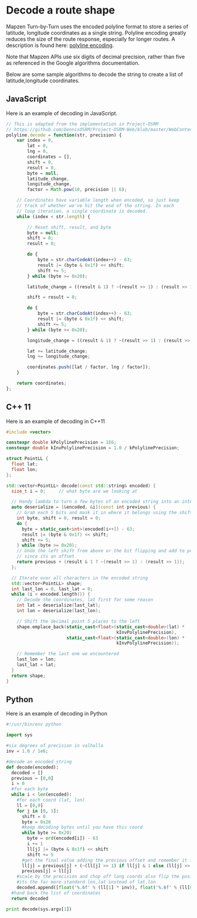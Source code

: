 # Decode a route shape

Mapzen Turn-by-Turn uses the encoded polyline format to store a series of latitude, longitude coordinates as a single string. Polyline encoding greatly reduces the size of the route response, especially for longer routes. A description is found here: [polyline encoding](https://developers.google.com/maps/documentation/utilities/polylinealgorithm).

Note that Mapzen APIs use six digits of decimal precision, rather than five as referenced in the Google algorithms documentation.

Below are some sample algorithms to decode the string to create a list of latitude,longitude coordinates.

## JavaScript

Here is an example of decoding in JavaScript.

``` javascript
// This is adapted from the implementation in Project-OSRM
// https://github.com/DennisOSRM/Project-OSRM-Web/blob/master/WebContent/routing/OSRM.RoutingGeometry.js
polyline.decode = function(str, precision) {
    var index = 0,
        lat = 0,
        lng = 0,
        coordinates = [],
        shift = 0,
        result = 0,
        byte = null,
        latitude_change,
        longitude_change,
        factor = Math.pow(10, precision || 6);

    // Coordinates have variable length when encoded, so just keep
    // track of whether we've hit the end of the string. In each
    // loop iteration, a single coordinate is decoded.
    while (index < str.length) {

        // Reset shift, result, and byte
        byte = null;
        shift = 0;
        result = 0;

        do {
            byte = str.charCodeAt(index++) - 63;
            result |= (byte & 0x1f) << shift;
            shift += 5;
        } while (byte >= 0x20);

        latitude_change = ((result & 1) ? ~(result >> 1) : (result >> 1));

        shift = result = 0;

        do {
            byte = str.charCodeAt(index++) - 63;
            result |= (byte & 0x1f) << shift;
            shift += 5;
        } while (byte >= 0x20);

        longitude_change = ((result & 1) ? ~(result >> 1) : (result >> 1));

        lat += latitude_change;
        lng += longitude_change;

        coordinates.push([lat / factor, lng / factor]);
    }

    return coordinates;
};

```

## C++ 11

Here is an example of decoding in C++11

``` c++
#include <vector>

constexpr double kPolylinePrecision = 1E6;
constexpr double kInvPolylinePrecision = 1.0 / kPolylinePrecision;

struct PointLL {
  float lat;
  float lon;
};

std::vector<PointLL> decode(const std::string& encoded) {
  size_t i = 0;     // what byte are we looking at

  // Handy lambda to turn a few bytes of an encoded string into an integer
  auto deserialize = [&encoded, &i](const int previous) {
    // Grab each 5 bits and mask it in where it belongs using the shift
    int byte, shift = 0, result = 0;
    do {
      byte = static_cast<int>(encoded[i++]) - 63;
      result |= (byte & 0x1f) << shift;
      shift += 5;
    } while (byte >= 0x20);
    // Undo the left shift from above or the bit flipping and add to previous
    // since its an offset
    return previous + (result & 1 ? ~(result >> 1) : (result >> 1));
  };

  // Iterate over all characters in the encoded string
  std::vector<PointLL> shape;
  int last_lon = 0, last_lat = 0;
  while (i < encoded.length()) {
    // Decode the coordinates, lat first for some reason
    int lat = deserialize(last_lat);
    int lon = deserialize(last_lon);

    // Shift the decimal point 5 places to the left
    shape.emplace_back(static_cast<float>(static_cast<double>(lat) *
                                          kInvPolylinePrecision),
                       static_cast<float>(static_cast<double>(lon) *
                                          kInvPolylinePrecision));

    // Remember the last one we encountered
    last_lon = lon;
    last_lat = lat;
  }
  return shape;
}
```

## Python

Here is an example of decoding in Python

``` python
#!/usr/bin/env python

import sys

#six degrees of precision in valhalla
inv = 1.0 / 1e6;

#decode an encoded string
def decode(encoded):
  decoded = []
  previous = [0,0]
  i = 0
  #for each byte
  while i < len(encoded):
    #for each coord (lat, lon)
    ll = [0,0]
    for j in [0, 1]:
      shift = 0
      byte = 0x20
      #keep decoding bytes until you have this coord
      while byte >= 0x20:
        byte = ord(encoded[i]) - 63
        i += 1
        ll[j] |= (byte & 0x1f) << shift
        shift += 5
      #get the final value adding the previous offset and remember it for the next
      ll[j] = previous[j] + (~(ll[j] >> 1) if ll[j] & 1 else (ll[j] >> 1))
      previous[j] = ll[j]
    #scale by the precision and chop off long coords also flip the positions so
    #its the far more standard lon,lat instead of lat,lon
    decoded.append([float('%.6f' % (ll[1] * inv)), float('%.6f' % (ll[0] * inv))])
  #hand back the list of coordinates
  return decoded

print decode(sys.argv[1])
```
